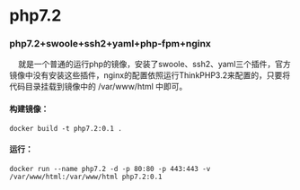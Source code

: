 # php7.2

### php7.2+swoole+ssh2+yaml+php-fpm+nginx

&nbsp;&nbsp;&nbsp;&nbsp;就是一个普通的运行php的镜像，安装了swoole、ssh2、yaml三个插件，官方镜像中没有安装这些插件，nginx的配置依照运行ThinkPHP3.2来配置的，只要将代码目录挂载到镜像中的 /var/www/html 中即可。

#### 构建镜像：
```console
docker build -t php7.2:0.1 .
```
#### 运行：
```console
docker run --name php7.2 -d -p 80:80 -p 443:443 -v /var/www/html:/var/www/html php7.2:0.1
```
